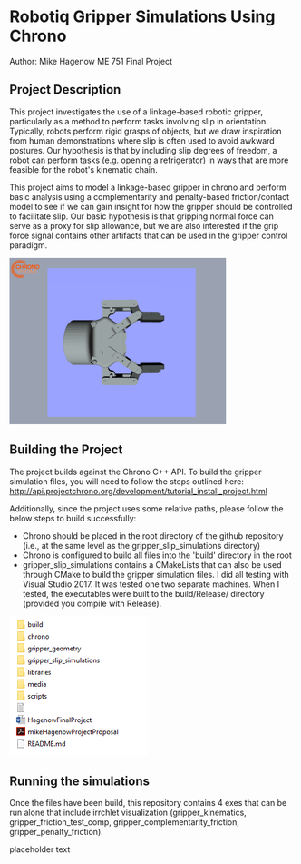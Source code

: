 # Robotiq Gripper Simulations Using Chrono

Author: Mike Hagenow
ME 751 Final Project

## Project Description

This project investigates the use of a linkage-based robotic gripper, particularly as a method to perform tasks involving slip in orientation. Typically, robots
perform rigid grasps of objects, but we draw inspiration from human demonstrations where slip is often used to avoid awkward postures. Our hypothesis is that
by including slip degrees of freedom, a robot can perform tasks (e.g. opening a refrigerator) in ways that are more feasible for the robot's kinematic chain.

This project aims to model a linkage-based gripper in chrono and perform basic analysis using a complementarity and penalty-based friction/contact model to see if
we can gain insight for how the gripper should be controlled to facilitate slip. Our basic hypothesis is that gripping normal force can serve as a proxy for slip allowance,
but we are also interested if the grip force signal contains other artifacts that can be used in the gripper control paradigm.

![Example Gripper Simulation Image](/media/gripper_image.PNG?raw=true "Gripper in Chrono")

## Building the Project

The project builds against the Chrono C++ API. To build the gripper simulation files, you will need to follow the steps outlined here: http://api.projectchrono.org/development/tutorial_install_project.html

Additionally, since the project uses some relative paths, please follow the below steps to build successfully:
* Chrono should be placed in the root directory of the github repository (i.e., at the same level as the gripper_slip_simulations directory)
* Chrono is configured to build all files into the 'build' directory in the root
* gripper_slip_simulations contains a CMakeLists that can also be used through CMake to build the gripper simulation files. I did all testing with Visual Studio 2017. It was tested one two separate machines.
 When I tested, the executables were built to the build/Release/ directory (provided you compile with Release).
 
 ![Intended File Structure](/media/example_file_structure.PNG?raw=true "Project File Structure")

## Running the simulations
Once the files have been build, this repository contains 4 exes that can be run alone that include irrchlet visualization (gripper_kinematics, gripper_friction_test_comp, gripper_complementarity_friction, gripper_penalty_friction).

placeholder text